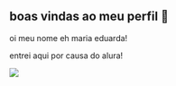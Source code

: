 ## boas vindas ao meu perfil 🖤

oi meu nome eh maria eduarda!

entrei aqui por causa do alura!

  ![](https://media1.tenor.com/m/EyhL_6nEKUIAAAAd/haley-james-scott-haley-james.gif)
  
